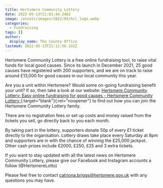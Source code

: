 ```yaml
---
title: Hertsmere Community Lottery
date: 2022-05-13T21:01:44.246Z
image: /assets/images/2022/05/hcl_logo.webp
categories:
  - Fundraising
tags: []
author:
  display_name: The County Office
lastmod: 2022-05-13T21:11:56.142Z
---
```

Hertsmere Community Lottery is a free online fundraising tool, to raise vital funds for local good causes. Since its launch in December 2021, 25 good causes have registered with 200 supporters, and we are on track to raise around £13,000 for good causes in our local community this year.

Are you a unit within Hertsmere?  Would some on-going fundraising benefit your unit?  If so, then take a look at our website: [Hertsmere Community Lottery: Easy online fundraising for good causes - Hertsmere Community Lottery <i class="fa fa-external-link"></i>][1]{:target="blank"}{:rel="noopener"} to find out how you can join the Hertsmere Community Lottery family.

There are no registration fees or set up costs and money raised from the tickets you sell, go directly back to you each month. 

By taking part in the lottery, supporters donate 50p of every £1 ticket directly to the organisation. Lottery draws take place every Saturday at 8pm and supporters are in with the chance of winning the £25,000 jackpot. Other cash prizes include £2000, £250, £25 and 3 extra tickets.

If you want to stay updated with all the latest news on Hertsmere Community Lottery, please give our Facebook and Instagram accounts a follow (@HertsmereLotto)

Please feel free to contact <catriona.briggs@hertsmere.gov.uk> with any questions you may have.

[1]: https://www.hertsmerecommunitylottery.co.uk/
